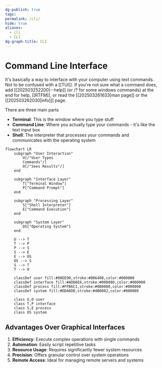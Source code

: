 ```yaml
---
dg-publish: true
tags: 
permalink: /cli/
hide: true
aliases:
  - cli
  - CLI
dg-graph-title: CLI
---
```

# Command Line Interface
It's basically a way to interface with your computer using text commands. Not to be confused with a [[TUI]]. If you're not sure what a command does, add [[202503252200|--help]] (or /? for some windows commands) at the end for help, [[RTFM]], or read the [[202503261633|man page]] or the [[202503262030|info]]] page.

There are three main parts

- **Terminal**: This is the window where you type stuff
- **Command Line**: Where you actually type your commands - it's like the text input box
- **Shell**: The interpreter that processes your commands and communicates with the operating system

```mermaid
flowchart LR
    subgraph "User Interaction"
        U[/"User Types
        Commands"/]
        O[/"Sees Results"/]
    end
    
    subgraph "Interface Layer"
        T["Terminal Window"]
        P["Command Prompt"]
    end
    
    subgraph "Processing Layer"
        S["Shell Interpreter"]
        E["Command Execution"]
    end
    
    subgraph "System Layer"
        OS["Operating System"]
    end
    
    U --> T
    T --> P
    P --> S
    S --> E
    E --> OS
    OS --> S
    S --> T
    T --> O
    
    classDef user fill:#90EE90,stroke:#006400,color:#000000
    classDef interface fill:#ADD8E6,stroke:#000080,color:#000000
    classDef process fill:#FFB6C1,stroke:#8B0000,color:#000000
    classDef system fill:#DDA0DD,stroke:#4B0082,color:#000000
    
    class U,O user
    class T,P interface
    class S,E process
    class OS system
```

## Advantages Over Graphical Interfaces

1. **Efficiency**: Execute complex operations with single commands
2. **Automation**: Easily script repetitive tasks
3. **Resource Usage**: Requires significantly fewer system resources
4. **Precision**: Offers granular control over system operations
5. **Remote Access**: Ideal for managing remote servers and systems

